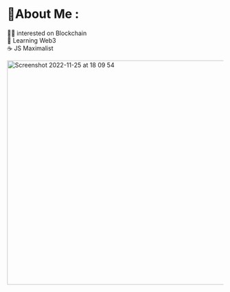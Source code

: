# 💫About Me :
🧑‍🚀 interested on Blockchain\
👷 Learning Web3\
☕ JS Maximalist 

<img width="521" alt="Screenshot 2022-11-25 at 18 09 54" src="https://user-images.githubusercontent.com/42947375/204082036-56cf7801-1410-4c73-95af-141e01d5d168.png">
